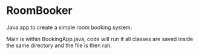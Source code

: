 # RoomBooker
Java app to create a simple room booking system.

Main is within BookingApp.java, code will run if all
classes are saved inside the same directory and the file
is then ran. 
